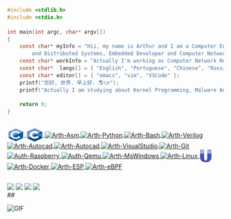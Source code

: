 ```C
#include <stdlib.h>
#include <stdio.h>

int main(int argc, char* argv[])
{
    const char* myInfo = "Hii, my name is Arthur and I am a Computer Engineering undergraduate student at @UFSCar, \
        and Distributed Systems, Embedded Developer and Computer Networks Security Researcher";
    const char* workInfo = "Actually I'm working as Computer Network Researcher, Cloud Engineer and Kernel Developer"
    const char*  langs[] = { "English", "Portuguese", "Chinese", "Russian" };
    const char* editor[] = { "emacs", "vim", "VSCode" };
    printf("您好, 世界. 早上好. 🌎\n");
    printf("Actually I am studying about Kernel Programming, Malware Analysis and Reverse Engineering.\n");

    return 0;
}
```

<div style="display: inline_block"><br>
  <a href="https://en.wikipedia.org/wiki/C_(programming_language)">
  <img align="center" alt="Arth-C" height="30" width="40" src="https://raw.githubusercontent.com/devicons/devicon/master/icons/c/c-original.svg">
  </a>
  <a href="https://en.wikipedia.org/wiki/C%2B%2B/">
  <img align="center" alt="Arth-Cpp" height="30" width="40" src="https://raw.githubusercontent.com/devicons/devicon/master/icons/cplusplus/cplusplus-original.svg">
  <a href="https://en.wikipedia.org/wiki/Assembly_language">
  <img align="center" alt="Arth-Asm" height="30" width="40" src="https://docs.microsoft.com/pt-br/cpp/media/index/logo-asm.svg?view=msvc-170">
  </a>
  <a href="https://www.python.org/">
  <img align="center" alt="Arth-Python" height="30" width="30" src="https://5.imimg.com/data5/SELLER/Default/2022/1/PW/LC/OL/144559883/1200px-python-logo-notext-svg-500x500.png">
  <a href="https://www.gnu.org/software/bash">
  <img align="center" alt="Arth-Bash" height="35" width="35" src="https://upload.wikimedia.org/wikipedia/commons/4/4b/Bash_Logo_Colored.svg">
  </a>
  <a href="https://en.wikipedia.org/wiki/Verilog">
  <img align="center" alt="Arth-Verilog" height="35" width="35" src="https://plugins.jetbrains.com/files/14184/114800/icon/pluginIcon.svg">
  </a>
  <a href="https://www.autodesk.com.br/products/autocad/overview">
  <img align="center" alt="Arth-Autocad" height="35" width="35" src="https://seeklogo.com/images/A/autocad-logo-C9817CB828-seeklogo.com.png">
  </a>
  <a href="https://www.gnu.org/software/emacs/">
  <img align="center" alt="Arth-Autocad" height="35" width="35" src="https://upload.wikimedia.org/wikipedia/commons/0/08/EmacsIcon.svg">
  </a>
  <a href="https://visualstudio.microsoft.com/">
  <img align="center" alt="Arth-VisualStudio" height="30" width="30" src="https://upload.wikimedia.org/wikipedia/commons/5/5f/Visual_Studio_Logo_%282013-2017%29.svg">
  </a>
  <a href="https://git-scm.com">
  <img align="center" alt="Arth-Git" height="30" width="30" src="https://git-scm.com/images/logos/downloads/Git-Icon-1788C.png">
  </a>
  <a href="https://www.raspberrypi.org">
  <img align="center" alt="Auth-Raspberry" height="35" width="30" src="https://elinux.org/images/c/cb/Raspberry_Pi_Logo.svg">
  </a>
  <a href="https://www.qemu.org">
  <img align="center" alt="Auth-Qemu" height="30" width="30" src="https://cdn.icon-icons.com/icons2/2699/PNG/512/qemu_logo_icon_169821.png">
  </a>
  <a href="https://www.microsoft.com/en-us/windows">
  <img align="center" alt="Arth-MsWindows" height="30" width="30" src="https://upload.wikimedia.org/wikipedia/commons/3/34/Windows_logo_-_2012_derivative.svg">
  </a>
  <a href="https://www.kernel.org/">
  <img align="center" alt="Arth-Linux" height="35" width="35" src="https://upload.wikimedia.org/wikipedia/commons/3/35/Tux.svg">
  </a>
  <a href="https://en.wikipedia.org/wiki/Unix">
  <img align="center" alt="Arth-Unix" height="30" width="30" src="https://github.com/devicons/devicon/blob/master/icons/unix/unix-original.svg">
  </a>
  <a href="https://www.docker.com">
  <img align="center" alt="Arth-Docker" height="40" width="40" src="https://seeklogo.com/images/D/docker-logo-6D6F987702-seeklogo.com.png">
  </a>
  <a href="https://www.espressif.com/en/products/socs/esp32">
  <img align="center" alt="Arth-ESP" height="30" width="30" src="https://seeklogo.com/images/E/espressif-systems-logo-1350B9E771-seeklogo.com.png">
  </a>
  <a href="https://ebpf.io">
  <img align="center" alt="Arth-eBPF" height="30" width="90" src="https://upload.wikimedia.org/wikipedia/commons/b/b0/EBPF_logo.png">
  </a>
</div>
</div>
 
  ##
 
<div> 
<!---  <a href="https://www.youtube.com/channel/UCEWlhZ4gU0MItkBavpvwwBA/videos" target="_blank"><img src="https://img.shields.io/badge/YouTube-FF0000?style=for-the-badge&logo=youtube&logoColor=white" target="_blank"></a> --->
  <a href="https://www.instagram.com/arthur.silverio/" target="_blank"><img src="https://img.shields.io/badge/-Instagram-%23E4405F?style=for-the-badge&logo=instagram&logoColor=white" target="_blank"></a>
  <a href = "mailto:arthur.silverio@estudante.ufscar.br"><img src="https://img.shields.io/badge/Gmail-D14836?style=for-the-badge&logo=gmail&logoColor=white" target="_blank"></a>
  <a href="https://www.linkedin.com/in/arthur-silverio-34aaa71b5/" target="_blank"><img src="https://img.shields.io/badge/-LinkedIn-%230077B5?style=for-the-badge&logo=linkedin&logoColor=white" target="_blank"></a>
 <a href="https://t.me/arthur_silverio" target="_blank"><img src="https://img.shields.io/badge/Telegram-2CA5E0?style=for-the-badge&logo=telegram&logoColor=white" target="_blank"></a>

</div>
 ##
 <p>
    <img alt="GIF" src="https://user-images.githubusercontent.com/68340334/142947625-e97b44d7-6bed-40d4-bb08-b4f741a6c0ac.gif" width="500" height="320" />
 </p>
